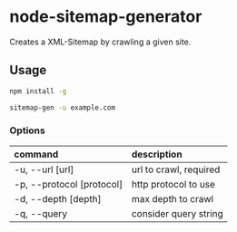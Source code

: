 # node-sitemap-generator
Creates a XML-Sitemap by crawling a given site.

## Usage

```BASH
npm install -g

sitemap-gen -u example.com
```

### Options

|command|description
|:---|:---
|-u, --url [url]|url to crawl, required
|-p, --protocol [protocol]|http protocol to use
|-d, --depth [depth]|max depth to crawl
|-q, --query|consider query string
